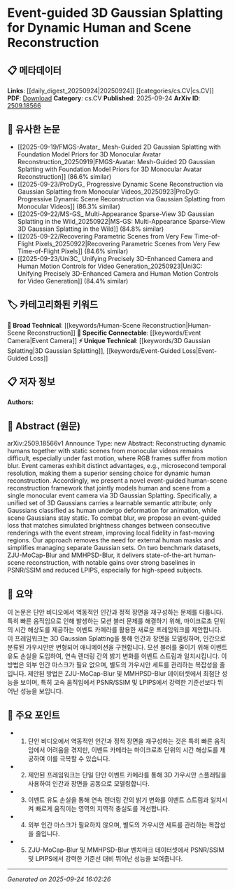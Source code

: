 <!-- KEYWORD_LINKING_METADATA:
{
  "processed_timestamp": "2025-09-24T16:02:26.161174",
  "vocabulary_version": "1.0",
  "selected_keywords": [
    "3D Gaussian Splatting",
    "Event Camera",
    "Human-Scene Reconstruction",
    "Event-Guided Loss"
  ],
  "rejected_keywords": [],
  "similarity_scores": {
    "3D Gaussian Splatting": 0.8,
    "Event Camera": 0.82,
    "Human-Scene Reconstruction": 0.75,
    "Event-Guided Loss": 0.78
  },
  "extraction_method": "AI_prompt_based",
  "budget_applied": true,
  "candidates_json": {
    "candidates": [
      {
        "surface": "3D Gaussian Splatting",
        "canonical": "3D Gaussian Splatting",
        "aliases": [
          "Gaussian Splatting"
        ],
        "category": "unique_technical",
        "rationale": "This technique is central to the paper's method and offers a unique approach to human-scene reconstruction.",
        "novelty_score": 0.85,
        "connectivity_score": 0.65,
        "specificity_score": 0.9,
        "link_intent_score": 0.8
      },
      {
        "surface": "Event Camera",
        "canonical": "Event Camera",
        "aliases": [
          "Dynamic Vision Sensor"
        ],
        "category": "specific_connectable",
        "rationale": "Event cameras are crucial for handling fast motion and reducing blur, linking to dynamic vision research.",
        "novelty_score": 0.7,
        "connectivity_score": 0.78,
        "specificity_score": 0.85,
        "link_intent_score": 0.82
      },
      {
        "surface": "Human-Scene Reconstruction",
        "canonical": "Human-Scene Reconstruction",
        "aliases": [
          "Dynamic Human Reconstruction"
        ],
        "category": "broad_technical",
        "rationale": "This is the core application area of the paper, relevant to computer vision and 3D modeling fields.",
        "novelty_score": 0.55,
        "connectivity_score": 0.88,
        "specificity_score": 0.7,
        "link_intent_score": 0.75
      },
      {
        "surface": "Event-Guided Loss",
        "canonical": "Event-Guided Loss",
        "aliases": [
          "Event-Based Loss"
        ],
        "category": "unique_technical",
        "rationale": "The event-guided loss is a novel contribution that enhances reconstruction fidelity, especially in dynamic scenes.",
        "novelty_score": 0.8,
        "connectivity_score": 0.6,
        "specificity_score": 0.85,
        "link_intent_score": 0.78
      }
    ],
    "ban_list_suggestions": [
      "monocular videos",
      "motion blur",
      "PSNR/SSIM",
      "LPIPS"
    ]
  },
  "decisions": [
    {
      "candidate_surface": "3D Gaussian Splatting",
      "resolved_canonical": "3D Gaussian Splatting",
      "decision": "linked",
      "scores": {
        "novelty": 0.85,
        "connectivity": 0.65,
        "specificity": 0.9,
        "link_intent": 0.8
      }
    },
    {
      "candidate_surface": "Event Camera",
      "resolved_canonical": "Event Camera",
      "decision": "linked",
      "scores": {
        "novelty": 0.7,
        "connectivity": 0.78,
        "specificity": 0.85,
        "link_intent": 0.82
      }
    },
    {
      "candidate_surface": "Human-Scene Reconstruction",
      "resolved_canonical": "Human-Scene Reconstruction",
      "decision": "linked",
      "scores": {
        "novelty": 0.55,
        "connectivity": 0.88,
        "specificity": 0.7,
        "link_intent": 0.75
      }
    },
    {
      "candidate_surface": "Event-Guided Loss",
      "resolved_canonical": "Event-Guided Loss",
      "decision": "linked",
      "scores": {
        "novelty": 0.8,
        "connectivity": 0.6,
        "specificity": 0.85,
        "link_intent": 0.78
      }
    }
  ]
}
-->

# Event-guided 3D Gaussian Splatting for Dynamic Human and Scene Reconstruction

## 📋 메타데이터

**Links**: [[daily_digest_20250924|20250924]] [[categories/cs.CV|cs.CV]]
**PDF**: [Download](https://arxiv.org/pdf/2509.18566.pdf)
**Category**: cs.CV
**Published**: 2025-09-24
**ArXiv ID**: [2509.18566](https://arxiv.org/abs/2509.18566)

## 🔗 유사한 논문
- [[2025-09-19/FMGS-Avatar_ Mesh-Guided 2D Gaussian Splatting with Foundation Model Priors for 3D Monocular Avatar Reconstruction_20250919|FMGS-Avatar: Mesh-Guided 2D Gaussian Splatting with Foundation Model Priors for 3D Monocular Avatar Reconstruction]] (86.6% similar)
- [[2025-09-23/ProDyG_ Progressive Dynamic Scene Reconstruction via Gaussian Splatting from Monocular Videos_20250923|ProDyG: Progressive Dynamic Scene Reconstruction via Gaussian Splatting from Monocular Videos]] (86.3% similar)
- [[2025-09-22/MS-GS_ Multi-Appearance Sparse-View 3D Gaussian Splatting in the Wild_20250922|MS-GS: Multi-Appearance Sparse-View 3D Gaussian Splatting in the Wild]] (84.8% similar)
- [[2025-09-22/Recovering Parametric Scenes from Very Few Time-of-Flight Pixels_20250922|Recovering Parametric Scenes from Very Few Time-of-Flight Pixels]] (84.6% similar)
- [[2025-09-23/Uni3C_ Unifying Precisely 3D-Enhanced Camera and Human Motion Controls for Video Generation_20250923|Uni3C: Unifying Precisely 3D-Enhanced Camera and Human Motion Controls for Video Generation]] (84.4% similar)

## 🏷️ 카테고리화된 키워드
**🧠 Broad Technical**: [[keywords/Human-Scene Reconstruction|Human-Scene Reconstruction]]
**🔗 Specific Connectable**: [[keywords/Event Camera|Event Camera]]
**⚡ Unique Technical**: [[keywords/3D Gaussian Splatting|3D Gaussian Splatting]], [[keywords/Event-Guided Loss|Event-Guided Loss]]

## 📋 저자 정보

**Authors:** 

## 📄 Abstract (원문)

arXiv:2509.18566v1 Announce Type: new 
Abstract: Reconstructing dynamic humans together with static scenes from monocular videos remains difficult, especially under fast motion, where RGB frames suffer from motion blur. Event cameras exhibit distinct advantages, e.g., microsecond temporal resolution, making them a superior sensing choice for dynamic human reconstruction. Accordingly, we present a novel event-guided human-scene reconstruction framework that jointly models human and scene from a single monocular event camera via 3D Gaussian Splatting. Specifically, a unified set of 3D Gaussians carries a learnable semantic attribute; only Gaussians classified as human undergo deformation for animation, while scene Gaussians stay static. To combat blur, we propose an event-guided loss that matches simulated brightness changes between consecutive renderings with the event stream, improving local fidelity in fast-moving regions. Our approach removes the need for external human masks and simplifies managing separate Gaussian sets. On two benchmark datasets, ZJU-MoCap-Blur and MMHPSD-Blur, it delivers state-of-the-art human-scene reconstruction, with notable gains over strong baselines in PSNR/SSIM and reduced LPIPS, especially for high-speed subjects.

## 📝 요약

이 논문은 단안 비디오에서 역동적인 인간과 정적 장면을 재구성하는 문제를 다룹니다. 특히 빠른 움직임으로 인해 발생하는 모션 블러 문제를 해결하기 위해, 마이크로초 단위의 시간 해상도를 제공하는 이벤트 카메라를 활용한 새로운 프레임워크를 제안합니다. 이 프레임워크는 3D Gaussian Splatting을 통해 인간과 장면을 모델링하며, 인간으로 분류된 가우시안만 변형되어 애니메이션을 구현합니다. 모션 블러를 줄이기 위해 이벤트 유도 손실을 도입하여, 연속 렌더링 간의 밝기 변화를 이벤트 스트림과 일치시킵니다. 이 방법은 외부 인간 마스크가 필요 없으며, 별도의 가우시안 세트를 관리하는 복잡성을 줄입니다. 제안된 방법은 ZJU-MoCap-Blur 및 MMHPSD-Blur 데이터셋에서 최첨단 성능을 보이며, 특히 고속 움직임에서 PSNR/SSIM 및 LPIPS에서 강력한 기준선보다 뛰어난 성능을 보입니다.

## 🎯 주요 포인트

- 1. 단안 비디오에서 역동적인 인간과 정적 장면을 재구성하는 것은 특히 빠른 움직임에서 어려움을 겪지만, 이벤트 카메라는 마이크로초 단위의 시간 해상도를 제공하여 이를 극복할 수 있습니다.
- 2. 제안된 프레임워크는 단일 단안 이벤트 카메라를 통해 3D 가우시안 스플래팅을 사용하여 인간과 장면을 공동으로 모델링합니다.
- 3. 이벤트 유도 손실을 통해 연속 렌더링 간의 밝기 변화를 이벤트 스트림과 일치시켜 빠르게 움직이는 영역의 지역적 충실도를 개선합니다.
- 4. 외부 인간 마스크가 필요하지 않으며, 별도의 가우시안 세트를 관리하는 복잡성을 줄입니다.
- 5. ZJU-MoCap-Blur 및 MMHPSD-Blur 벤치마크 데이터셋에서 PSNR/SSIM 및 LPIPS에서 강력한 기준선 대비 뛰어난 성능을 보여줍니다.


---

*Generated on 2025-09-24 16:02:26*